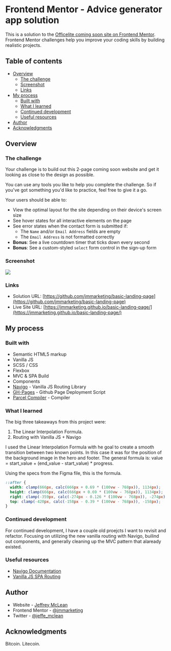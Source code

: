# Frontend Mentor - Advice generator app solution

This is a solution to the [Officelite coming soon site on Frontend Mentor](https://www.frontendmentor.io/challenges/officelite-coming-soon-site-M4DIPNz8g). Frontend Mentor challenges help you improve your coding skills by building realistic projects.

## Table of contents

- [Overview](#overview)
  - [The challenge](#the-challenge)
  - [Screenshot](#screenshot)
  - [Links](#links)
- [My process](#my-process)
  - [Built with](#built-with)
  - [What I learned](#what-i-learned)
  - [Continued development](#continued-development)
  - [Useful resources](#useful-resources)
- [Author](#author)
- [Acknowledgments](#acknowledgments)

## Overview

### The challenge

Your challenge is to build out this 2-page coming soon website and get it looking as close to the design as possible.

You can use any tools you like to help you complete the challenge. So if you've got something you'd like to practice, feel free to give it a go.

Your users should be able to:

- View the optimal layout for the site depending on their device's screen size
- See hover states for all interactive elements on the page
- See error states when the contact form is submitted if:
  - The `Name` and/or `Email Address` fields are empty
  - The `Email Address` is not formatted correctly
- **Bonus**: See a live countdown timer that ticks down every second
- **Bonus**: See a custom-styled `select` form control in the sign-up form

### Screenshot

![](./screenshot.jpg)

### Links

- Solution URL: [https://github.com/jmmarketing/basic-landing-page](https://github.com/jmmarketing/basic-landing-page)
- Live Site URL: [https://jmmarketing.github.io/basic-landing-page/](https://jmmarketing.github.io/basic-landing-page/)

## My process

### Built with

- Semantic HTML5 markup
- Vanilla JS
- SCSS / CSS
- Flexbox
- MVC & SPA Build
- Components
- [Navigo](https://www.npmjs.com/package/navigo) - Vanilla JS Routing Library
- [GH-Pages](https://www.npmjs.com/package/gh-pages) - Github Page Deployment Script
- [Parcel Compiler](https://www.npmjs.com/package/parcel) - Compiler

### What I learned

The big three takeaways from this project were:

1. The Linear Interpolation Formula.
2. Routing with Vanilla JS + Navigo

I used the Linear Interpolation Formula with he goal to create a smooth transition between two known points. In this case it was for the position of the background image in the hero and footer. The general formula is:
value = start_value + (end_value - start_value) \* progress.

Using the specs from the Figma file, this is the formula.

```css
::after {
  width: clamp(666px, calc(666px + 0.69 * (100vw - 768px)), 1134px);
  height: clamp(666px, calc(666px + 0.69 * (100vw - 768px)), 1134px);
  right: clamp(-359px, calc(-274px - 0.126 * (100vw - 768px)), -274px);
  top: clamp(-420px, calc(-158px - 0.39 * (100vw - 768px)), -158px);
}
```

### Continued development

For continued development, I have a couple old proejcts I want to revisit and refactor. Focusing on utilizing the new vanilla routing with Navigo, builind out components, and generally cleaning up the MVC pattern that alaready existed.

### Useful resources

- [Navigo Documentation](https://github.com/krasimir/navigo/blob/HEAD/DOCUMENTATION.md)
- [Vanilla JS SPA Routing](https://www.youtube.com/watch?v=ZleShIpv5zQ)

## Author

- Website - [Jeffrey McLean](https://jeffreymclean.com)
- Frontend Mentor - [@jmmarketing](https://www.frontendmentor.io/profile/jmmarketing)
- Twitter - [@jeffe_mclean](https://www.twitter.com/jeffe_mclean)

## Acknowledgments

Bitcoin. Litecoin.
